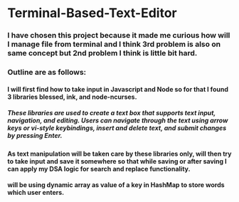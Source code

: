 # Terminal-Based-Text-Editor

### I have chosen this project because it made me curious how will I manage file from terminal and I think 3rd problem is also on same concept but 2nd problem I think is little bit hard.

### Outline are as follows:

#### I will first find how to take input in Javascript and Node so for that I found 3 libraries blessed, ink, and node-ncurses.
##### These libraries are used to create a text box that supports text input, navigation, and editing. Users can navigate through the text using arrow keys or vi-style keybindings, insert and delete text, and submit changes by pressing Enter.

#### As text manipulation will be taken care by these libraries only, will then try to take input and save it somewhere so that while saving or after saving I can apply my DSA logic for search and replace functionality. 

#### will be using dynamic array as value of a key in HashMap to store words which user enters.